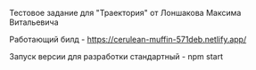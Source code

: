 Тестовое задание для "Траектория" от Лоншакова Максима Витальевича

Работающий билд - https://cerulean-muffin-571deb.netlify.app/

Запуск версии для разработки стандартный - npm start